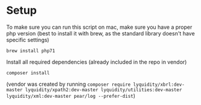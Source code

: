 # Setup

To make sure you can run this script on mac, make sure you have a proper php version (best to install it with brew, as the standard library doesn't have specific settings)

`brew install php71`

Install all required dependencies (already included in the repo in vendor)

`composer install`

(vendor was created by running `composer require lyquidity/xbrl:dev-master lyquidity/xpath2:dev-master lyquidity/utilities:dev-master lyquidity/xml:dev-master pear/log --prefer-dist`)
